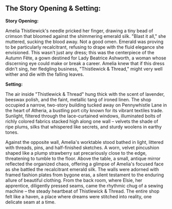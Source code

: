 ## The Story Opening & Setting:

**Story Opening:**

Amelia Thistlewick's needle pricked her finger, drawing a tiny bead of crimson that bloomed against the shimmering emerald silk. "Blast it all," she muttered, sucking the blood away. Not a good omen. Emerald was proving to be particularly recalcitrant, refusing to drape with the fluid elegance she envisioned. This wasn't just any dress; this was the centerpiece of the Autumn Fête, a gown destined for Lady Beatrice Ashworth, a woman whose discerning eye could make or break a career. Amelia knew that if this dress didn't sing, her fledgling business, "Thistlewick & Thread," might very well wither and die with the falling leaves.

**Setting:**

The air inside "Thistlewick & Thread" hung thick with the scent of lavender, beeswax polish, and the faint, metallic tang of ironed linen. The shop occupied a narrow, two-story building tucked away on Pennywhistle Lane in the heart of Atheria, a bustling port city known for its vibrant textiles trade. Sunlight, filtered through the lace-curtained windows, illuminated bolts of richly colored fabrics stacked high along one wall – velvets the shade of ripe plums, silks that whispered like secrets, and sturdy woolens in earthy tones.

Against the opposite wall, Amelia's worktable stood bathed in light, littered with threads, pins, and half-finished sketches. A worn, velvet pincushion shaped like a plump strawberry sat precariously close to the edge, threatening to tumble to the floor. Above the table, a small, antique mirror reflected the organized chaos, offering a glimpse of Amelia's focused face as she battled the recalcitrant emerald silk. The walls were adorned with framed fashion plates from bygone eras, a silent testament to the enduring allure of beautiful clothing. From the back room, where Elsie, her apprentice, diligently pressed seams, came the rhythmic chug of a sewing machine – the steady heartbeat of Thistlewick & Thread. The entire shop felt like a haven, a place where dreams were stitched into reality, one delicate seam at a time.
